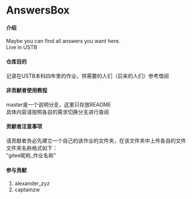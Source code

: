 # AnswersBox

#### 介绍
Maybe you can find all answers you want here.<br>
Live in USTB

#### 仓库目的
记录在USTB本科四年里的作业，供需要的人们（后来的人们）参考借阅


#### 非贡献者使用教程

master是一个说明分支，这里只存放README<br>
具体内容请按照各自的需求切换分支进行查阅

#### 贡献者注意事项

请贡献者务必先建立一个自己的该作业的文件夹，在该文件夹中上传各自的文件<br>
文件夹名称格式如下：<br>
“gitee昵称_作业名称”

#### 参与贡献

1.  alexander_zyz<br>
2.  captainzw<br>